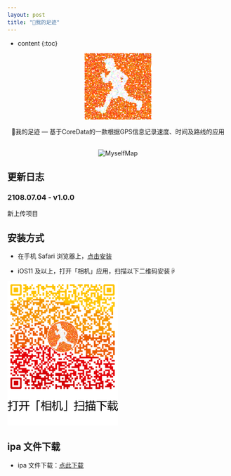 ```yaml
---
layout: post
title: "👣我的足迹"
---
```


* content
{:toc}
<div align="center"> 
<img alt="icon" src="https://raw.githubusercontent.com/1ilI/TestMyipa_Resource/master/resource/MyselfMap/icon.png" width="30%"/> 
<p>👣我的足迹 — 基于CoreData的一款根据GPS信息记录速度、时间及路线的应用</p> 
</div>

<br/>
<div align="center"> 
<img alt="MyselfMap" src="https://raw.githubusercontent.com/1ilI/TestMyipa_Resource/master/resource/MyselfMap/MyselfMap.gif" /> 
</div>



## 更新日志

### 2108.07.04 - v1.0.0

新上传项目


## 安装方式

* 在手机 Safari 浏览器上，[点击安装](itms-services://?action=download-manifest&url=https://raw.githubusercontent.com/1ilI/TestMyipa_Resource/master/resource/MyselfMap/manifest.plist)


* iOS11 及以上，打开「相机」应用，扫描以下二维码安装☟

<img alt="downloadImage" src="https://raw.githubusercontent.com/1ilI/TestMyipa_Resource/master/resource/MyselfMap/download.png" width="50%"/>


## ipa 文件下载

* ipa 文件下载：[点此下载](https://raw.githubusercontent.com/1ilI/TestMyipa_Resource/master/resource/MyselfMap/MyselfMap.ipa)